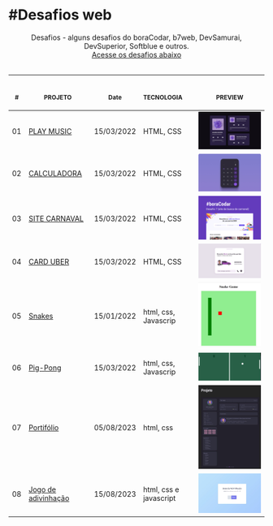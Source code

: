# #Desafios web

<p align="center">
    Desafios - alguns desafios do boraCodar, b7web, DevSamurai, DevSuperior, Softblue e outros. <br>
    <a href="#">Acesse os desafios abaixo</a><br>
    <br><table>
    <thead>
        <tr>
            <th align="center">
                <img width="20" height="1"> 
                <p>
                    <small>#</small>
                </p>
            </th>
            <th align="center">
                <img width="140" height="1"> 
                <p> 
                    <small>
                        PROJETO
                    </small>
                </p>
            </th>
                <th align="text">
                <img width="70" height="1">
                <p align="text"> 
                    <small>
                    Date
                    </small>
                </p>
            </th>
            <th align="left">
                <img width="140" height="1">
                <p align="left"> 
                    <small>
                    TECNOLOGIA
                    </small>
                </p>
            </th>
            <th align="center">
                <img width="201" height="1">
                <p align="center"> 
                    <small>
                    PREVIEW
                    </small>
                </p>
            </th>
        </tr>
    </thead>
    <tbody>
        <tr>
            <td>01</td>
            <td><a href="#">PLAY MUSIC </a></td>
            <td>15/03/2022</td>
            <td>HTML, CSS</td>
            <td align="center">
            <a href="#"><img width="300px" src="./01-PLAYMUSIC/.github/capa.jpg" /></a></td>
        </tr>
        <tr>
            <td>02</td>
            <td><a href="#">CALCULADORA</a></td>
            <td>15/03/2022</td>
            <td>HTML, CSS </td>
            <td align="center">
            <a href="#"><img width="300px" src="./02-CALCULADORA/.github/capa.jpg" /></a></td>
        </tr>
        <tr>
            <td>03</td>
            <td><a href="#">SITE CARNAVAL</a></td>
            <td>15/03/2022</td>
            <td>HTML, CSS </td>
            <td align="center">
            <a href="#"><img width="300px" src="./03-CARNAVAL/.github/capa.png" /></a></td>
        </tr>
            <tr>
            <td>04</td>
            <td><a href="#">CARD UBER</a></td>
            <td>15/03/2022</td>
            <td>HTML, CSS </td>
            <td align="center">
            <a href="#"><img width="300px" src="./04-UBER/.github/uber.png" /></a></td>
        </tr>
        <tr>
            <td>05</td>
            <td><a href="#"> Snakes </a></td>
            <td>15/01/2022</td>
            <td>html, css, Javascrip</td>
            <td align="center">
            <a href="#"><img width="300px" src="05-JOGO-COBRINHA/.github/snakes.JPG" /></a></td>
        </tr>
       <tr>
            <td>06</td>
            <td><a href="#">Pig-Pong</a></td>
            <td>15/03/2022</td>
            <td>html, css, Javascrip</td>
            <td align="center"><a href="#"><img width="300px" src="06-PING-PONG/.github/ping-pong.PNG" /></a></td>
        </tr>
        <tr>
            <td>07</td>
            <td><a href="#">Portifólio</a></td>
            <td>05/08/2023</td>
            <td>html, css</td>
            <td align="center"><a href="#"><img width="300px" src="07-PORTIFOLIO/.github/capa.JPG" /></a></td>
        </tr>
          <tr>
            <td>08</td>
            <td><a href="#">Jogo de adivinhação</a></td>
            <td>15/08/2023</td>
            <td>html, css e javascript</td>
            <td align="center"><a href="#"><img width="300px" src="08-JOGOADIVIACAO/.github/capa.JPG" /></a></td>
        </tr>
    </tbody>
</table></p>
